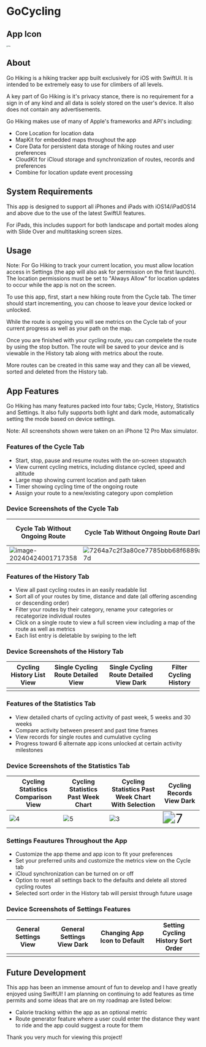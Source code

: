 # GoCycling

## App Icon

<img src="https://lh7-us.googleusercontent.com/jRiZJ8q6rztuROC4fAEg7gU8aBGbEPpBT85qkj2dd289astUolcaw3IcHNB7JIGy8a4BBqy9etkoTcF06qi4J9KeRHkkqf3YroSY20F_mgIMqqTSZHKp_QGP8fI_ptvZ6rHHlWVq2H2GIWu-wiOiDV-s0g=s2048" alt="img" style="zoom: 25%;" />

## About

Go Hiking is a hiking tracker app built exclusively for iOS with SwiftUI. It is intended to be extremely easy to use for climbers of all levels.

A key part of Go Hiking is it's privacy stance, there is no requirement for a sign in of any kind and all data is solely stored on the user's device. It also does not contain any advertisements.

Go Hiking makes use of many of Apple's frameworks and API's including:
* Core Location for location data
* MapKit for embedded maps throughout the app
* Core Data for persistent data storage of hiking routes and user preferences
* CloudKit for iCloud storage and synchronization of routes, records and preferences
* Combine for location update event processing

## System Requirements

This app is designed to support all iPhones and iPads with iOS14/iPadOS14 and above due to the use of the latest SwiftUI features.

For iPads, this includes support for both landscape and portait modes along with Slide Over and multitasking screen sizes.

## Usage

Note: For Go Hiking to track your current location, you must allow location access in Settings (the app will also ask for permission on the first launch). The location permissions must be set to "Always Allow" for location updates to occur while the app is not on the screen.

To use this app, first, start a new hiking route from the Cycle tab. The timer should start incrementing, you can choose to leave your device locked or unlocked.

While the route is ongoing you will see metrics on the Cycle tab of your current progress as well as your path on the map.

Once you are finished with your cycling route, you can compelete the route by using the stop button. The route will be saved to your device and is viewable in the History tab along with metrics about the route.

More routes can be created in this same way and they can all be viewed, sorted and deleted from the History tab.

## App Features

Go Hiking has many features packed into four tabs; Cycle, History, Statistics and Settings. It also fully supports both light and dark mode, automatically setting the mode based on device settings.

Note: All screenshots shown were taken on an iPhone 12 Pro Max simulator.

### Features of the Cycle Tab
* Start, stop, pause and resume routes with the on-screen stopwatch
* View current cycling metrics, including distance cycled, speed and altitude
* Large map showing current location and path taken
* Timer showing cycling time of the ongoing route
* Assign your route to a new/existing category upon completion

### Device Screenshots of the Cycle Tab
 Cycle Tab Without Ongoing Route                              | Cycle Tab Without Ongoing Route Dark                         | Cycle Tab With Ongoing Route                  | Cycle Tab With Ongoing Route Dark             
 ------------------------------------------------------------ | ------------------------------------------------------------ | --------------------------------------------- | --------------------------------------------- 
 <img src="/Users/xj/Library/Application Support/typora-user-images/image-20240424001717358.png" alt="image-20240424001717358" /> | ![7264a7c2f3a80ce7785bbb68f6889a7d](/Users/xj/Downloads/7264a7c2f3a80ce7785bbb68f6889a7d.PNG) | ![WechatIMG87](D:\1178051832\WechatIMG87.png) | ![WechatIMG89](D:\1178051832\WechatIMG89.png) 

### Features of the History Tab
* View all past cycling routes in an easily readable list
* Sort all of your routes by time, distance and date (all offering ascending or descending order)
* Filter your routes by their category, rename your categories or recategorize individual routes
* Click on a single route to view a full screen view including a map of the route as well as metrics
* Each list entry is deletable by swiping to the left

### Device Screenshots of the History Tab
Cycling History List View | Single Cycling Route Detailed View | Single Cycling Route Detailed View Dark | Filter Cycling History
------------------------------- | ------------------------------------ | ---------------------------- | ---------------------------------
 |  |  |  

### Features of the Statistics Tab
* View detailed charts of cycling activity of past week, 5 weeks and 30 weeks
* Compare activity between present and past time frames
* View records for single routes and cumulative cycling
* Progress toward 6 alternate app icons unlocked at certain activity milestones

### Device Screenshots of the Statistics Tab
Cycling Statistics Comparison View | Cycling Statistics Past Week Chart | Cycling Statistics Past Week Chart With Selection | Cycling Records View Dark
------------------------------- | ------------------------------------ | ---------------------------- | ---------------------------------
<img src="D:\1178051832\4.png" alt="4"  /> | ![5](D:\1178051832\5.png) | ![3](D:\1178051832\3.png) | <img src="D:\1178051832\7.jpg" alt="7" style="zoom: 200%;" /> 

### Settings Feautures Throughout the App
* Customize the app theme and app icon to fit your preferences
* Set your preferred units and customize the metrics view on the Cycle tab
* iCloud synchronization can be turned on or off
* Option to reset all settings back to the defaults and delete all stored cycling routes
* Selected sort order in the History tab will persist through future usage

### Device Screenshots of Settings Features
General Settings View | General Settings View Dark | Changing App Icon to Default | Setting Cycling History Sort Order
------------------------------- | ------------------------------------ | ---------------------------- | ---------------------------------
 |  |  |  

## Future Development

This app has been an immense amount of fun to develop and I have greatly enjoyed using SwiftUI! I am planning on continuing to add features as time permits and some ideas that are on my roadmap are listed below:
* Calorie tracking within the app as an optional metric
* Route generator feature where a user could enter the distance they want to ride and the app could suggest a route for them

Thank you very much for viewing this project!
